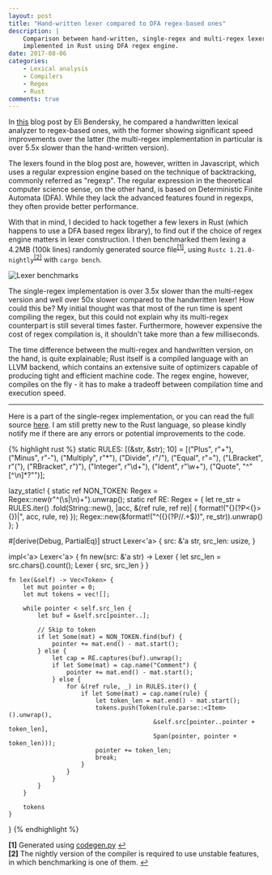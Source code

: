 ```yaml
---
layout: post
title: "Hand-written lexer compared to DFA regex-based ones"
description: |
    Comparison between hand-written, single-regex and multi-regex lexers
    implemented in Rust using DFA regex engine.
date: 2017-08-06
categories:
    - Lexical analysis
    - Compilers
    - Regex
    - Rust
comments: true
---
```


In [this][eli-regex-blog] blog post by Eli Bendersky, he compared a handwritten
lexical analyzer to regex-based ones, with the former showing significant speed
improvements over the latter (the multi-regex implementation in particular is
over 5.5x slower than the hand-written version).

The lexers found in the blog post are, however, written in Javascript, which uses
a regular expression engine based on the technique of backtracking, commonly
referred as "regexp". The regular expression in the theoretical computer science
sense, on the other hand, is based on Deterministic Finite Automata (DFA). While
they lack the advanced features found in regexps, they often provide better
performance.

With that in mind, I decided to hack together a few lexers in Rust (which happens
to use a DFA based regex library), to find out if the choice of regex engine
matters in lexer construction. I then benchmarked them lexing a 4.2MB (100k lines)
randomly generated source file<sup id="a1">[[1]](#f1)</sup>, using
`Rustc 1.21.0-nightly`<sup id="a2">[[2]](#f2)</sup> with `cargo bench`.

![Lexer benchmarks]({{site.url}}/assets/lexer_bench.png)

The single-regex implementation is over 3.5x slower than the multi-regex version
and well over 50x slower compared to the handwritten lexer! How could this be?
My initial thought was that most of the run time is spent compiling the regex,
but this could not explain why its multi-regex counterpart is still several times
faster. Furthermore, however expensive the cost of regex compilation is, it
shouldn't take more than a few milliseconds.

The time difference between the multi-regex and handwritten version, on the hand,
is quite explainable; Rust itself is a compiled language with an LLVM backend,
which contains an extensive suite of optimizers capable of producing tight and
efficient machine code. The regex engine, however, compiles on the fly - it has
to make a tradeoff between compilation time and execution speed.

<hr class="p-divider">

Here is a part of the single-regex implementation, or you can read the full source
[here][github-repo]. I am still pretty new to the Rust language, so please kindly
notify me if there are any errors or potential improvements to the code.

{% highlight rust %}
static RULES: [(&str, &str); 10] = [("Plus", r"\+"),
                                    ("Minus", r"\-"),
                                    ("Multiply", r"\*"),
                                    ("Divide", r"/"),
                                    ("Equal", r"="),
                                    ("LBracket", r"\("),
                                    ("RBracket", r"\)"),
                                    ("Integer", r"\d+"),
                                    ("Ident", r"\w+"),
                                    ("Quote", "^\"[^\n]*?\"")];

lazy_static! {
    static ref NON_TOKEN: Regex = Regex::new(r"^(\s|\n)+").unwrap();
    static ref RE: Regex = {
        let re_str =
            RULES.iter()
                .fold(String::new(), |acc, &(ref rule, ref re)| {
                    format!("{}(?P<{}>{})|", acc, rule, re)
                });
        Regex::new(&format!("^({}(?P<Comment>//.+$))", re_str)).unwrap()
    };
}

#[derive(Debug, PartialEq)]
struct Lexer<'a> {
    src: &'a str,
    src_len: usize,
}

impl<'a> Lexer<'a> {
    fn new(src: &'a str) -> Lexer {
        let src_len = src.chars().count();
        Lexer { src, src_len }
    }

    fn lex(&self) -> Vec<Token> {
        let mut pointer = 0;
        let mut tokens = vec![];

        while pointer < self.src_len {
            let buf = &self.src[pointer..];

            // Skip to token
            if let Some(mat) = NON_TOKEN.find(buf) {
                pointer += mat.end() - mat.start();
            } else {
                let cap = RE.captures(buf).unwrap();
                if let Some(mat) = cap.name("Comment") {
                    pointer += mat.end() - mat.start();
                } else {
                    for &(ref rule, _) in RULES.iter() {
                        if let Some(mat) = cap.name(rule) {
                            let token_len = mat.end() - mat.start();
                            tokens.push(Token(rule.parse::<Item>().unwrap(),
                                            &self.src[pointer..pointer + token_len],
                                            Span(pointer, pointer + token_len)));
                            pointer += token_len;
                            break;
                        }
                    }
                }
            }
        }

        tokens
    }
}
{% endhighlight %}


<b id="f1">[1]</b> Generated using <a href="https://github.com/tommyip/blog-code/blob/master/regex_based_lexer/codegen.py">codegen.py</a> [↩](#a1)
<br>
<b id="f2">[2]</b> The nightly version of the compiler is required to use unstable features, in which benchmarking is one of them. [↩](#a2)

[eli-regex-blog]: http://eli.thegreenplace.net/2013/07/16/hand-written-lexer-in-javascript-compared-to-the-regex-based-ones
[github-repo]: https://github.com/tommyip/blog-code/tree/master/regex_based_lexer/src
